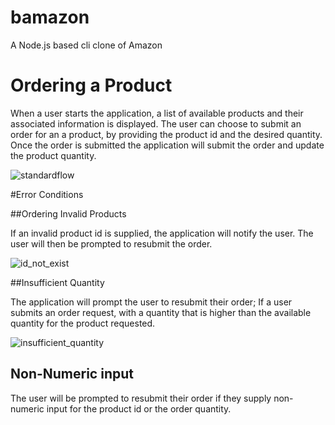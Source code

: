 # bamazon
A Node.js based cli clone of Amazon

# Ordering a Product

When a user starts the application, a list of available products and their associated information is displayed. The user can choose to submit an order for an a product, by providing the product id and the desired quantity. Once the order is submitted the application will submit the order and update the product quantity. 

![standardflow](https://user-images.githubusercontent.com/2763308/37527368-445ccc90-2908-11e8-8c41-11c47ab5dd40.gif)

#Error Conditions

##Ordering Invalid Products

If an invalid product id is supplied, the application will notify the user. The user will then be prompted to resubmit the order.

![id_not_exist](https://user-images.githubusercontent.com/2763308/37527371-472122aa-2908-11e8-8ba4-a3241a8cdd94.gif)

##Insufficient Quantity

The application will prompt the user to resubmit their order; If a user submits an order request, with a quantity that is higher than the available quantity for the product requested.

![insufficient_quantity](https://user-images.githubusercontent.com/2763308/37527377-4a76692e-2908-11e8-8628-10aaf2275aad.gif)

## Non-Numeric input

The user will be prompted to resubmit their order if they supply non-numeric input for the product id or the order quantity.